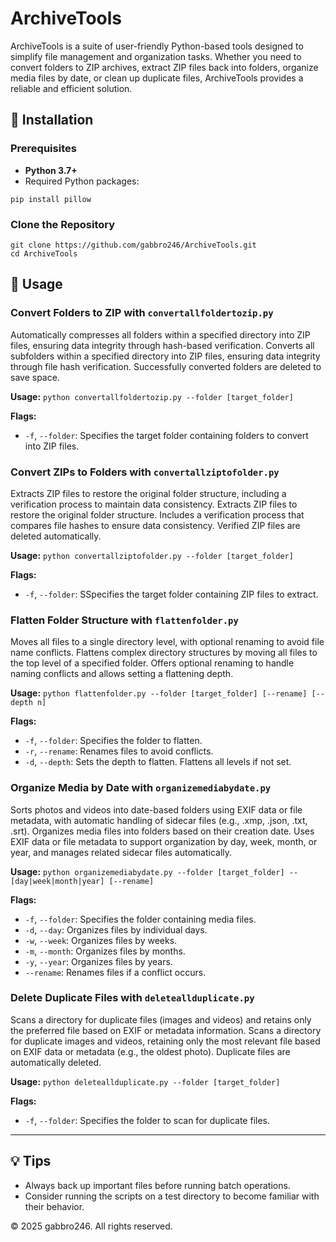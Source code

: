 # ArchiveTools

ArchiveTools is a suite of user-friendly Python-based tools designed to simplify file management and organization tasks. Whether you need to convert folders to ZIP archives, extract ZIP files back into folders, organize media files by date, or clean up duplicate files, ArchiveTools provides a reliable and efficient solution.

## 🚀 Installation
### Prerequisites
- **Python 3.7+**
- Required Python packages:
```
pip install pillow
```

### Clone the Repository
```
git clone https://github.com/gabbro246/ArchiveTools.git
cd ArchiveTools
```

## 📂 Usage

### Convert Folders to ZIP with `convertallfoldertozip.py`
Automatically compresses all folders within a specified directory into ZIP files, ensuring data integrity through hash-based verification.
Converts all subfolders within a specified directory into ZIP files, ensuring data integrity through file hash verification. Successfully converted folders are deleted to save space.

**Usage:** `python convertallfoldertozip.py --folder [target_folder]`

**Flags:**
- `-f`, `--folder`: Specifies the target folder containing folders to convert into ZIP files.

### Convert ZIPs to Folders with `convertallziptofolder.py`
Extracts ZIP files to restore the original folder structure, including a verification process to maintain data consistency.
Extracts ZIP files to restore the original folder structure. Includes a verification process that compares file hashes to ensure data consistency. Verified ZIP files are deleted automatically.

**Usage:** `python convertallziptofolder.py --folder [target_folder]`

**Flags:**
- `-f`, `--folder`: SSpecifies the target folder containing ZIP files to extract.

### Flatten Folder Structure with `flattenfolder.py`
Moves all files to a single directory level, with optional renaming to avoid file name conflicts.
Flattens complex directory structures by moving all files to the top level of a specified folder. Offers optional renaming to handle naming conflicts and allows setting a flattening depth.

**Usage:** `python flattenfolder.py --folder [target_folder] [--rename] [--depth n]`

**Flags:**
- `-f`, `--folder`: Specifies the folder to flatten.
- `-r`, `--rename`: Renames files to avoid conflicts.
- `-d`, `--depth`: Sets the depth to flatten. Flattens all levels if not set.

### Organize Media by Date with `organizemediabydate.py`
Sorts photos and videos into date-based folders using EXIF data or file metadata, with automatic handling of sidecar files (e.g., .xmp, .json, .txt, .srt).
Organizes media files into folders based on their creation date. Uses EXIF data or file metadata to support organization by day, week, month, or year, and manages related sidecar files automatically.

**Usage:** `python organizemediabydate.py --folder [target_folder] --[day|week|month|year] [--rename]`

**Flags:**
- `-f`, `--folder`: Specifies the folder containing media files.
- `-d`, `--day`: Organizes files by individual days.
- `-w`, `--week`: Organizes files by weeks.
- `-m`, `--month`: Organizes files by months.
- `-y`, `--year`: Organizes files by years.
- `--rename`: Renames files if a conflict occurs.

### Delete Duplicate Files with `deleteallduplicate.py`
Scans a directory for duplicate files (images and videos) and retains only the preferred file based on EXIF or metadata information.
Scans a directory for duplicate images and videos, retaining only the most relevant file based on EXIF data or metadata (e.g., the oldest photo). Duplicate files are automatically deleted.

**Usage:** `python deleteallduplicate.py --folder [target_folder]`

**Flags:**
- `-f`, `--folder`: Specifies the folder to scan for duplicate files.


---

## 💡 Tips
- Always back up important files before running batch operations.
- Consider running the scripts on a test directory to become familiar with their behavior.

© 2025 gabbro246. All rights reserved.

